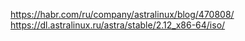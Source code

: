 <https://habr.com/ru/company/astralinux/blog/470808/>
<https://dl.astralinux.ru/astra/stable/2.12_x86-64/iso/>
